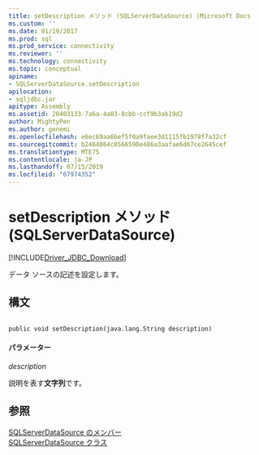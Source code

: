 ```yaml
---
title: setDescription メソッド (SQLServerDataSource) |Microsoft Docs
ms.custom: ''
ms.date: 01/19/2017
ms.prod: sql
ms.prod_service: connectivity
ms.reviewer: ''
ms.technology: connectivity
ms.topic: conceptual
apiname:
- SQLServerDataSource.setDescription
apilocation:
- sqljdbc.jar
apitype: Assembly
ms.assetid: 20403133-7a6a-4a03-8cbb-ccf9b3ab19d2
author: MightyPen
ms.author: genemi
ms.openlocfilehash: e6ec69aa6bef5f0a9faee3d1115fb1978f7a32cf
ms.sourcegitcommit: b2464064c0566590e486a3aafae6d67ce2645cef
ms.translationtype: MTE75
ms.contentlocale: ja-JP
ms.lasthandoff: 07/15/2019
ms.locfileid: "67974352"
---
```

# <a name="setdescription-method-sqlserverdatasource"></a>setDescription メソッド (SQLServerDataSource)
[!INCLUDE[Driver_JDBC_Download](../../../includes/driver_jdbc_download.md)]

  データ ソースの記述を設定します。  
  
## <a name="syntax"></a>構文  
  
```  
  
public void setDescription(java.lang.String description)  
```  
  
#### <a name="parameters"></a>パラメーター  
 *description*  
  
 説明を表す**文字列**です。  
  
## <a name="see-also"></a>参照  
 [SQLServerDataSource のメンバー](../../../connect/jdbc/reference/sqlserverdatasource-members.md)   
 [SQLServerDataSource クラス](../../../connect/jdbc/reference/sqlserverdatasource-class.md)  
  
  
